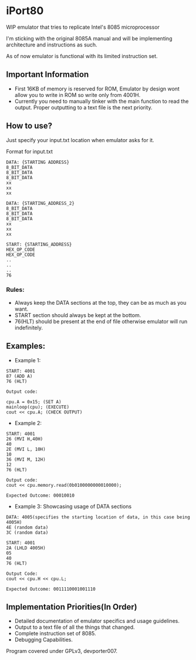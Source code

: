 # iPort80
WIP emulator that tries to replicate Intel's 8085 microprocessor

I'm sticking with the original 8085A manual and will be implementing architecture and instructions as such.

As of now emulator is functional with its limited instruction set. 

## Important Information
* First 16KB of memory is reserved for ROM, Emulator by design wont allow you to write in ROM so write only from 4001H.
* Currently you need to manually tinker with the main function to read the output. Proper outputting to a text file is the next priority.
## How to use?
Just specify your input.txt location when emulator asks for it.

Format for input.txt


```
DATA: {STARTING ADDRESS}
8_BIT_DATA
8_BIT_DATA
8_BIT_DATA
xx
xx
xx

DATA: {STARTING_ADDRESS_2}
8_BIT_DATA
8_BIT_DATA
8_BIT_DATA
xx
xx
xx

START: {STARTING_ADDRESS}
HEX_OP_CODE
HEX_OP_CODE
..
..
..
76
```
### Rules:
* Always keep the DATA sections at the top, they can be as much as you want.
* START section should always be kept at the bottom.
* 76(HLT) should be present at the end of file otherwise emulator will run indefinitely.
## Examples:
* Example 1:
```
START: 4001
87 (ADD A)
76 (HLT)

```
    Output code:

    cpu.A = 0x15; (SET A)
    mainloop(cpu); (EXECUTE)
    cout << cpu.A; (CHECK OUTPUT)
* Example 2:
```angular2html
START: 4001
26 (MVI H,40H)
40
2E (MVI L, 10H)
10
36 (MVI M, 12H)
12
76 (HLT)
```
```
Output code:
cout << cpu.memory.read(0b0100000000010000);

Expected Outcome: 00010010
```

* Example 3: Showcasing usage of DATA sections
```angular2html
DATA: 4005(specifies the starting location of data, in this case being 4005H)
4E (random data)
3C (random data)

START: 4001
2A (LHLD 4005H)
05
40
76 (HLT)
```
```angular2html
Output Code:
cout << cpu.H << cpu.L;

Expected Outcome: 0011110001001110
```
## Implementation Priorities(In Order)
* Detailed documentation of emulator specifics and usage guidelines.
* Output to a text file of all the things that changed.
* Complete instruction set of 8085.
* Debugging Capabilities.

Program covered under GPLv3, devporter007.